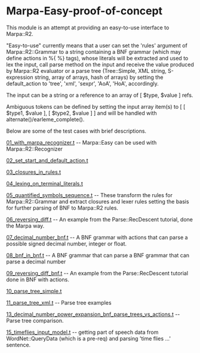 Marpa-Easy-proof-of-concept
===========================

This module is an attempt at providing an easy-to-use interface 
to Marpa::R2.

"Easy-to-use" currently means that a user can set the 'rules' argument 
of Marpa::R2::Grammar to a string containing a BNF grammar (which
may define actions in %{ %} tags), whose literals will be extracted and 
used to lex the input, call parse method on the input and receive 
the value produced by Marpa::R2 evaluator or a parse tree (Tree::Simple, 
XML string, S-expression string, array of arrays, hash of arrays) 
by setting the default_action to 'tree', 'xml', 'sexpr', 'AoA', 
'HoA', accordingly. 

The input can be a string or a reference to an array of [ $type, $value ] refs. 

Ambiguous tokens can be defined by setting the input array item(s) to 
[ [ $type1, $value ],  [ $type2, $value ] ] and will be handled with 
alternate()/earleme_complete().

Below are some of the test cases with brief descriptions.

[01_with_marpa_recognizer.t](https://github.com/rns/Marpa-Easy-proof-of-concept/blob/master/t/01_with_marpa_recognizer.t) -- Marpa::Easy can be used with Marpa::R2::Recognizer

[02_set_start_and_default_action.t](https://github.com/rns/Marpa-Easy-proof-of-concept/blob/master/t/02_set_start_and_default_action.t)

[03_closures_in_rules.t](https://github.com/rns/Marpa-Easy-proof-of-concept/blob/master/t/03_closures_in_rules.t)

[04_lexing_on_terminal_literals.t](https://github.com/rns/Marpa-Easy-proof-of-concept/blob/master/t/04_lexing_on_terminal_literals.t)

[05_quantified_symbols_sequence.t](https://github.com/rns/Marpa-Easy-proof-of-concept/blob/master/t/05_quantified_symbols_sequence.t) -- These transform the rules 
for Marpa::R2::Grammar and extract closures and lexer rules 
setting the basis for further parsing of BNF to Marpa::R2 rules.

[06_reversing_diff.t](https://github.com/rns/Marpa-Easy-proof-of-concept/blob/master/t/06_reversing_diff.t) -- An example from the Parse::RecDescent 
tutorial, done the Marpa way.

[07_decimal_number_bnf.t](https://github.com/rns/Marpa-Easy-proof-of-concept/blob/master/t/07_decimal_number_bnf.t) -- A BNF grammar with actions that can parse a possible signed decimal 
number, integer or float.

[08_bnf_in_bnf.t](https://github.com/rns/Marpa-Easy-proof-of-concept/blob/master/t/08_bnf_in_bnf.t) -- A BNF grammar that can parse a BNF grammar that can parse a decimal number

[09_reversing_diff_bnf.t](https://github.com/rns/Marpa-Easy-proof-of-concept/blob/master/t/09_reversing_diff_bnf.t) -- An example from the Parse::RecDescent 
tutorial done in BNF with actions.

[10_parse_tree_simple.t](https://github.com/rns/Marpa-Easy-proof-of-concept/blob/master/t/10_parse_tree_simple.t)

[11_parse_tree_xml.t](https://github.com/rns/Marpa-Easy-proof-of-concept/blob/master/t/11_parse_tree_xml.t) -- Parse tree examples

[13_decimal_number_power_expansion_bnf_parse_trees_vs_actions.t](https://github.com/rns/Marpa-Easy-proof-of-concept/blob/master/t/13_decimal_number_power_expansion_bnf_parse_trees_vs_actions.t) -- Parse 
tree comparison.

[15_timeflies_input_model.t](https://github.com/rns/Marpa-Easy-proof-of-concept/blob/master/t/15_timeflies_input_model.t) -- getting part of speech data from WordNet::QueryData (which is a pre-req) and parsing 'time flies ...' sentence.


